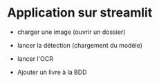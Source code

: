 # Application sur streamlit

- charger une image (ouvrir un dossier)
- lancer la détection (chargement du modèle)
- lancer l'OCR

- Ajouter un livre à la BDD
